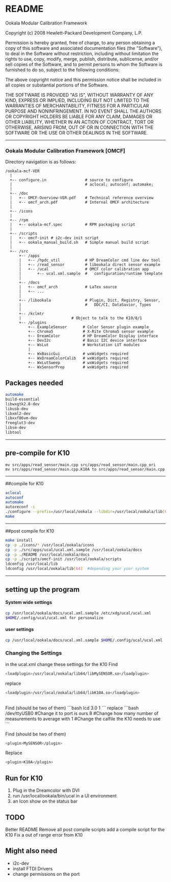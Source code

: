 README
===================

Ookala Modular Calibration Framework

Copyright (c) 2008 Hewlett-Packard Development Company, L.P.

Permission is hereby granted, free of charge, to any person obtaining
a copy of this software and associated documentation files (the "Software"),
to deal in the Software without restriction, including without limitation
the rights to use, copy, modify, merge, publish, distribute, sublicense,
and/or sell copies of the Software, and to permit persons to whom the
Software is furnished to do so, subject to the following conditions:

The above copyright notice and this permission notice shall be included
in all copies or substantial portions of the Software.

THE SOFTWARE IS PROVIDED "AS IS", WITHOUT WARRANTY OF ANY KIND, EXPRESS
OR IMPLIED, INCLUDING BUT NOT LIMITED TO THE WARRANTIES OF MERCHANTABILITY,
FITNESS FOR A PARTICULAR PURPOSE AND NONINFRINGEMENT. IN NO EVENT SHALL
THE AUTHORS OR COPYRIGHT HOLDERS BE LIABLE FOR ANY CLAIM, DAMAGES OR
OTHER LIABILITY, WHETHER IN AN ACTION OF CONTRACT, TORT OR OTHERWISE,
ARISING FROM, OUT OF OR IN CONNECTION WITH THE SOFTWARE OR THE USE OR
OTHER DEALINGS IN THE SOFTWARE.

---------------------------------------------------------------------------

### Ookala Modular Calibration Framework [OMCF]

Directory navigation is as follows:
```
/ookala-mcf-VER
  |
  +-- configure.in                 # source to configure
  |                                # aclocal; autoconf; automake;
  |
  +-- /doc
  |   +-- OMCF-Overview-VER.pdf    # Technical reference overview
  |   +-- omcf_arch.pdf            # Internal OMCF architecture
  |
  +-- /icons
  |
  +-- /rpm
  |   +-- ookala-mcf.spec          # RPM packaging script
  |
  +-- /scripts
  |   +-- omcf-init # i2c-dev init script
  |   +-- ookala_manual_build.sh   # Simple manual build script
  |
  +-- /src
      +-- /apps
      |   +-- /hpdc_util           # HP DreamColor cmd line dev tool
      |   +-- /read_sensor         # libookala direct sensor example
      |   +-- /ucal                # OMCF color calibration app
      |       +-- ucal.xml.sample  #   configuration/runtime template
      |
      +-- /docs
      |   +-- omcf_arch            # LaTex source
      |   +-- ...
      |
      +-- /libookala               # Plugin, Dict, Registry, Sensor,
      |                            #   DDC/CI, DataSavior, Types
      |
      +-- /kclmtr
      |   				     # Object to talk to the K10/8/1
      +-- /plugins
          +-- ExampleSensor       # Color Sensor plugin example
          +-- Chroma5             # X-Rite Chroma5 sensor example
          +-- DreamColor          # HP DreamColor Display interface
          +-- DevI2c              # Basic I2C device interface
          +-- WsLut               # Workstation LUT modules
          |
          +-- WxBasicGui          # wxWidgets required
          +-- WxDreamColorCalib   # wxWidgets required
          +-- WxLutSweep          # wxWidgets required
          +-- WxSensorPrep        # wxWidgets required
```
## Packages needed
```bash
automake
build-essential
libwxgtk2.8-dev
libusb-dev
libxml2-dev
libxxf86vm-dev
freeglut3-dev
libsm-dev
libtool
```

----------

## pre-compile for K10
```
mv src/apps/read_sensor/main.cpp src/apps/read_sensor/main.cpp_ori
mv src/apps/read_sensor/main.cpp.K10A to src/apps/read_sensor/main.cpp
```

----------

##compile for K10
```bash
aclocal
autoconf
automake
autoreconf -i
./configure --prefix=/usr/local/ookala --libdir=/usr/local/ookala/lib[64] --with-k10a #64 depending on your system
make
```

----------

##post compile for K10
```bash
make install
cp -p ./icons/* /usr/local/ookala/icons
cp -p ./src/apps/ucal/ucal.xml.sample /usr/local/ookala/docs
cp -p ./README /usr/local/ookala/docs
cp -p ./scripts/omcf-init /usr/local/ookala/scripts
ldconfig /usr/local/lib
ldconfig /usr/local/ookala/lib[64]  #depending your your system
```
----------

## setting up the program
#### System wide settings
```bash
cp /usr/local/ookala/docs/ucal.xml.sample /etc/xdg/ucal/ucal.xml
$HOME/.config/ucal/ucal.xml for personalize
```

#### user settings
```bash
cp /usr/local/ookala/docs/ucal.xml.sample $HOME/.config/ucal/ucal.xml
```
### Changing the Settings
in the ucal.xml change these settings for the K10
Find
```bash
<loadplugin>/usr/local/ookala/lib64/libMySENSOR.so</loadplugin>
```
replace
```bash
<loadplugin>/usr/local/ookala/lib64/libK10A.so</loadplugin>
```
<br>
Find (should be two of them)
```bash
<dictitem type="string" name="MySENSOR::displayType">lcd</dictitem>
<dictitem type="double" name="MySENSOR::integrationTime">3.0</dictitem>
<dictitem type="int"    name="MySENSOR::calibrationIdx">1</dictitem>
```
replace
```bash
<dictitem type="string" name="K10A::port">/dev/ttyUSB0</dictitem>     #Change it to port is ours
<dictitem type="int"    name="K10A::measurements">8</dictitem>        #Change how many number of measurements to average with
<dictitem type="int"    name="K10A::caliFileID">1</dictitem>          #Change the calfile the K10 needs to use
```

Find (should be two of them)
```bash
<plugin>MySENSOR</plugin>
```
Replace
```bash
<plugin>K10A</plugin>
```

## Run for K10
1. Plug in the Dreamcolor with DVI
2. run /usr/local/ookala/bin/ucal in a UI environment
3. an Icon show on the status bar

## TODO
Better README
Remove all post compile scripts
add a compile script for the K10
Fix a out of range error from K10

## Might also need
* i2c-dev
* install FTDI Drivers
* change permissions on the port